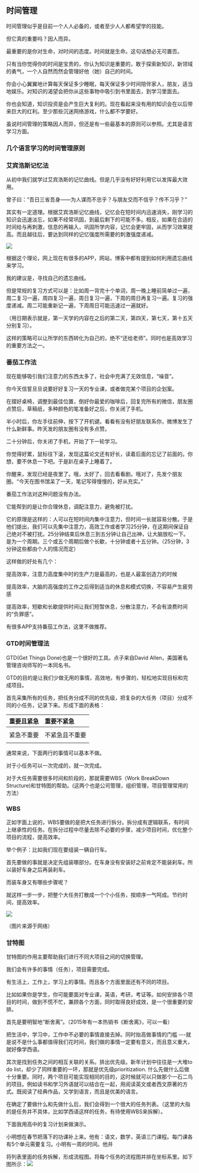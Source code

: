 ## 时间管理

时间管理似乎是目前一个人人必备的，或者至少人人都希望学的技能。

但它真的重要吗？因人而异。

最重要的是你对生命，对时间的态度。时间就是生命。这句话想必无可置否。

只有当你觉得你的时间是宝贵的，你认为知识是重要的，敢于探索新知识，新领域的勇气，一个人自然而然会管理好他（她）自己的时间。

你会小心翼翼地计算每天保证多少睡眠，每天保证多少时间陪伴家人，朋友，适当地娱乐。对知识的渴望会把你从这些事物中吸引到书里面去，到学习里面去。

你也会知道，知识投资是会产生巨大复利的。现在看起来没有用的知识会在以后带来巨大的红利。至少那些沉迷网络游戏，什么都不学要好。

虽说时间管理的策略因人而异，但还是有一些最基本的原则可以参照。尤其是语言学习方面。

### 几个语言学习的时间管理原则

### 艾宾浩斯记忆法

从初中我们就学过艾宾浩斯的记忆曲线。但是几乎没有好好利用它以发挥最大效用。

曾子曰：“吾日三省吾身——为人谋而不忠乎？与朋友交而不信乎？传不习乎？”

其实有一定道理。根据艾宾浩斯记忆曲线，记忆会在短时间内迅速消失，刚学习的知识会迅速淡忘，如果不经常巩固，到最后剩下的可能不多。相反，如果在合适的时间给与再刺激，信息的再输入，巩固所学内容，记忆会更牢固，从而学习效果提高。而且越往后，要达到同样的记忆强度所需要的刺激强度递减。

![](/assets/ForgettingCurve.png)

根据这个理论，网上现在有很多的APP，网站，博客中都有提到如何利用遗忘曲线来学习。

我的建议是，寻找自己的遗忘曲线。

但是常规的复习方式可以是：比如周一背完十个单词，周一晚上睡前简单过一遍，周二复习一遍，周四复习一遍，周日复习一遍，下周的周日再复习一遍。复习的强度递减。周二可能重新记一遍，下周周日可能迅速过一遍就好。

（用日期表示就是，第一天学的内容在之后的第二天，第四天，第七天，第十五天分别复习）。

这样的策略可以让所学的东西转化为自己的，绝不“还给老师”。同时也是高效学习的重要方法之一。

### 番茄工作法

现在能够吸引我们注意力的东西太多了，社会中充满了无效信息，“噪音”。

你今天信誓旦旦说要好好复习一天的专业课，或者做完某个项目的企划案。

在摆好桌椅，调整到最佳位置，倒好你最爱的咖啡后，回复完所有的微信，朋友圈点赞后，草稿纸，多种颜色的笔准备好之后，你关闭了手机。

半小时后，你左手往前伸，按下了开机键。看看有没有好朋友联系你，微博发生了什么新鲜事。昨天发的朋友圈有没有多点赞。

二十分钟后，你关闭了手机，开始了下一轮学习。

你觉得好累，鼠标往下滚，发现这篇论文还有好长，读着后面的忘记了前面的。你想，要不休息一下吧。于是趴在桌子上睡着了。

你醒来，发现已经是夜里了。哦，太好了，回去看看剧。哦对了，先发个朋友圈。“今天在图书馆呆了一天，笔记写得慢慢的，好从充实。”

番茄工作法对这种问题没有办法。

它能帮到的是让你合理休息，调配注意力，避免被打扰。

它的原理是这样的：人可以在短时间内集中注意力，但时间一长就容易分散。于是他们提出，我们可以先集中注意力，高效工作或者学习25分钟，在这期间保证自己绝对不被打扰。25分钟结束后休息三到五分钟让自己出神，让大脑放松一下。是为一个周期。三个或五个周期后做个长歇，十分钟或者十五分钟。（25分钟，3分钟这些都由个人的情况而定）

这样做的好处有几个：

提高效率，注意力高度集中时的生产力是最高的，也是人最富创造力的时候

提高效率，大脑的高强度的工作之后得到适当的休息和模式切换，不容易产生疲劳感

提高效率，短歇和长歇提供时间让我们短暂休息，分散注意力，不会有浪费时间的“负罪感”。

有很多APP支持番茄工作法，这里不做推荐。

### GTD时间管理法

GTD\(Get Things Done\)也是一个很好的工具。点子来自David Allen，美国著名管理咨询师写的一本同名书。

GTD的目的是让我们少做无用的事情，高效地，有步骤的，轻松地实现目标和完成项目。

首先采集所有的任务，把任务分成不同的优先级，把复杂的大任务（项目）分成不同的小任务，记录下来。形成下面的表格：

| 重要且紧急 | 重要不紧急 |
| :--- | :--- |
|  |  |
| 紧急不重要 | 不紧急且不重要 |
|  |  |

通常来说，下面两行的事情可以基本不做。

对于小任务可以一次完成的，就一次完成。

对于大任务需要很多时间和阶段的，那就需要WBS（Work BreakDown Structure\)和甘特图的帮助。\(这两个也是公司管理，组织管理，项目管理常用的方法）

### WBS

正如字面上说的，WBS要做的是把大任务进行拆分。拆分成有逻辑联系，有时间上继承性的任务。在拆分过程中尽量去除不必要的步骤，减少项目时间，优化整个项目的流程，提高效率。

举个例子：比如我们现在要组装一辆自行车。

首先要做的事就是决定先组装哪部分。在车身没有安装好之前肯定不能装刹车。所以装好车身之后再装刹车。

而装车身又有哪些步骤呢？

就这样一步一步，把整个大任务打散成一个个小任务，按顺序一气呵成。节约时间，提高效率。

![](/assets/WbsConstruction.png)

（图片来源于网络）

### 甘特图

甘特图的作用主要帮助我们进行不同大项目之间的切换管理。

我们会有许多的事情（任务），项目需要完成。

有生活上，工作上，学习上的事情。而且各个方面里面还有不同的项目。

比如如果你是学生，你可能要面对专业课，英语，考研，考证等。如何安排各个项目的时间，做到不慌不忙，兼顾各个方面，同时取得良好成效，是一个很重要的安排。

首先是要明智地“断舍离”。（2015年有一本热销书《断舍离》，可以一看）

把生活中，学习中，工作中不必要的事情直接去掉。同时抬高做事情的门槛 ---就是说不是什么事都值得我们花时间，我们做的事情一定要有意义，而且意义重大，就好像学西语。

其次是找到任务之间的相互关联的关系。排出优先级。新年计划中往往是一大堆to do list，却少了同样重要的一环，那就是优先级prioritization. 什么先做什么后做十分重要。同时，两个项目可能实现相同的目的，这时候就可以只做那个一石二鸟的项目。例如读书和学习外语就可以结合在一起，用阅读英文或者西文原著的方式。既阅读了经典作品，又学到语言，而且是优美的语言。

在确定了要做什么和先做什么后，我们会得到一个很大的任务列表。（这里的大指的是任务并不具体，比如学西语这样的任务，有待使用WBS来拆解）。

下面我用高中的复习计划来做演示。

小明想在春节把落下的功课补上来。他有：语文，数学，英语三门课程。每门课各有5个单元需要复习。小明有一周的时间。他并

将列表里面的任务拆解，形成流程图。将每个任务的流程图并排在坐标系里。如下图所示：![](/assets/GanttChartAnatomy.png)

